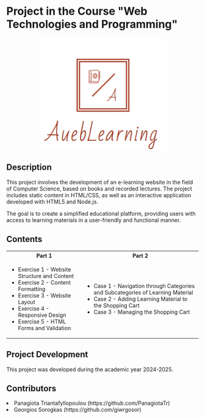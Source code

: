 # Project in the Course "Web Technologies and Programming"

<p align="center">
  <img src="Part%201%20-%20HTML%20&%20CSS/images/logo.png" alt="Project Logo">
</p>

## Description

This project involves the development of an e-learning website in the field of Computer Science, based on books and recorded lectures. The project includes static content in HTML/CSS, as well as an interactive application developed with HTML5 and Node.js.

The goal is to create a simplified educational platform, providing users with access to learning materials in a user-friendly and functional manner.

## Contents

<table>
  <tr>
    <th>Part 1</th>
    <th>Part 2</th>
  </tr>
  <tr>
    <td>
      <ul>
        <li>Exercise 1 - Website Structure and Content</li>
        <li>Exercise 2 - Content Formatting</li>
        <li>Exercise 3 - Website Layout</li>
        <li>Exercise 4 - Responsive Design</li>
        <li>Exercise 5 - HTML Forms and Validation</li>
      </ul>
    </td>
    <td>
      <ul>
        <li>Case 1 - Navigation through Categories and Subcategories of Learning Material</li>
        <li>Case 2 - Adding Learning Material to the Shopping Cart</li>
        <li>Case 3 - Managing the Shopping Cart</li>
      </ul>
    </td>
  </tr>
</table>

## Project Development
This project was developed during the academic year 2024-2025.


## Contributors
<li>Panagiota Triantafyllopoulou (https://github.com/PanagiotaTr)</li>
<li>Georgios Sorogkas (https://github.com/giwrgosor)</li>

